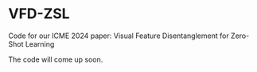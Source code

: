 # VFD-ZSL
Code for our ICME 2024 paper: Visual Feature Disentanglement for Zero-Shot Learning

The code will come up soon. 
